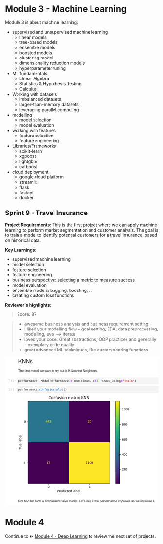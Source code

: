# Module 3 - Machine Learning

Module 3 is about machine learning:
- supervised and unsupervised machine learning
	- linear models
	- tree-based models
	- ensemble models
	- boosted models
	- clustering model
	- dimensionality reduction models
	- hyperparameter tuning
- ML fundamentals
	- Linear Algebra
	- Statistics & Hypothesis Testing
	- Calculus
- Working with datasets
	- imbalanced datasets
	- larger-than-memory datasets
	- leveraging parallel computing
- modelling
	- model selection
	- model evaluation
- working with features
	- feature selection
	- feature engineering
- Libraries/Frameworks
    - scikit-learn
    - xgboost
    - lightgbm
    - catboost
- cloud deployment
	- google cloud platform
	- streamlit
	- flask
	- fastapi
	- docker


## Sprint 9 - Travel Insurance

**Project Requirements**: This is the first project where we can apply machine learning to perform market segmentation and customer analysis. The goal is to train a model to identify potential customers for a travel insurance, based on historical data.

**Key Learnings**:
- supervised machine learning
- model selection
- feature selection
- feature engineering
- business perspective: selecting a metric to measure success
- model evaluation
- ensemble models: bagging, boosting, ...
- creating custom loss functions


**Reviewer's highlights**:

> Score: 87

> - awesome business analysis and business requirement setting
> - I liked your modelling flow - goal setting, EDA, data preprocessing, modelling, eval --> iterate
> - loved your code. Great abstractions, OOP practices and generally - exemplary code quality
> - great advanced ML techniques, like custom scoring functions

![insurance.png](img/insurance.png)






# Module 4

Continue to ⏩ [Module 4 - Deep Learning](module4.md) to review the next set of projects.

